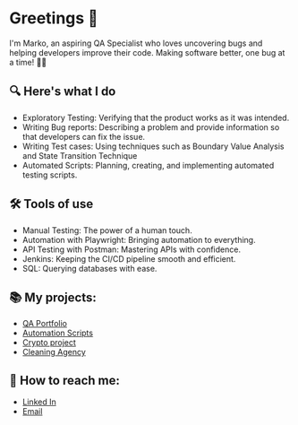 # Greetings 👋
I'm Marko, an aspiring QA Specialist who loves uncovering bugs and helping developers improve their code. Making software better, one bug at a time! 🐞🚀

## 🔍 Here's what I do
- Exploratory Testing: Verifying that the product works as it was intended.
- Writing Bug reports: Describing a problem and provide information so that developers can fix the issue.
- Writing Test cases: Using techniques such as Boundary Value Analysis and State Transition Technique 
- Automated Scripts: Planning, creating, and implementing automated testing scripts.

## 🛠 Tools of use
- Manual Testing: The power of a human touch.
- Automation with Playwright: Bringing automation to everything.
- API Testing with Postman: Mastering APIs with confidence.
- Jenkins: Keeping the CI/CD pipeline smooth and efficient.
- SQL: Querying databases with ease.

## 📚 My projects:
- [QA Portfolio](https://github.com/markonrt320/QA-portfolio)
- [Automation Scripts](https://github.com/markonrt320/cypress)
- [Crypto project](https://github.com/markonrt320/crypto)
- [Cleaning Agency](https://cistkoclean.com)

## 💬 How to reach me:
  - <a href="https://www.linkedin.com/in/mmihajlovic18" target="_blank">Linked In</a>
  - <a href="mailto:mmihajlovic001@gmail.com">Email</a>
